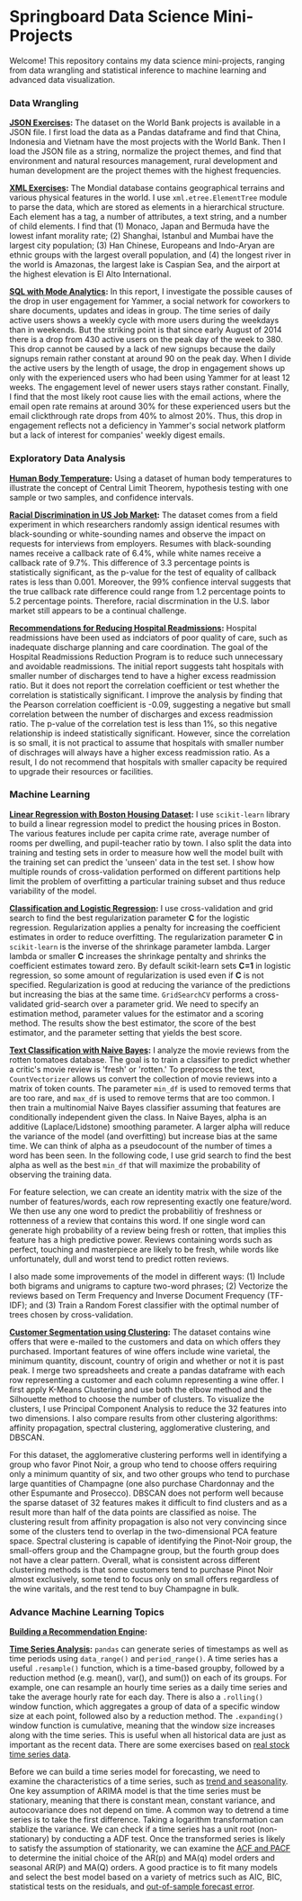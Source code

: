 # Springboard Data Science Mini-Projects

Welcome! This repository contains my data science mini-projects, ranging from data wrangling and statistical inference to machine learning and advanced data visualization.

### Data Wrangling

**[JSON Exercises](https://github.com/andrewjsiu/Springboard-Coursework/blob/master/Data_Wrangling/data_wrangling_json/json_exercise.ipynb):** The dataset on the World Bank projects is available in a JSON file. I first load the data as a Pandas dataframe and find that China, Indonesia and Vietnam have the most projects with the World Bank. Then I load the JSON file as a string, normalize the project themes, and find that environment and natural resources management, rural development and human development are the project themes with the highest frequencies. 

**[XML Exercises](https://github.com/andrewjsiu/Springboard-Coursework/blob/master/Data_Wrangling/data_wrangling_xml/xml_exercise.ipynb):** The Mondial database contains geographical terrains and various physical features in the world. I use `xml.etree.ElementTree` module to parse the data, which are stored as elements in a hierarchical structure. Each element has a tag, a number of attributes, a text string, and a number of child elements. I find that (1) Monaco, Japan and Bermuda have the lowest infant morality rate; (2) Shanghai, Istanbul and Mumbai have the largest city population; (3) Han Chinese, Europeans and Indo-Aryan are ethnic groups with the largest overall population, and (4) the longest river in the world is Amazonas, the largest lake is Caspian Sea, and the airport at the highest elevation is El Alto International. 

**[SQL with Mode Analytics](https://modeanalytics.com/andrewjsiu/reports/536c5abded90):** In this report, I investigate the possible causes of the drop in user engagement for Yammer, a social network for coworkers to share documents, updates and ideas in group. The time series of daily active users shows a weekly cycle with more users during the weekdays than in weekends. But the striking point is that since early August of 2014 there is a drop from 430 active users on the peak day of the week to 380. This drop cannot be caused by a lack of new signups because the daily signups remain rather constant at around 90 on the peak day. When I divide the active users by the length of usage, the drop in engagement shows up only with the experienced users who had been using Yammer for at least 12 weeks. The engagement level of newer users stays rather constant. Finally, I find that the most likely root cause lies with the email actions, where the email open rate remains at around 30% for these experienced users but the email clickthrough rate drops from 40% to almost 20%. Thus, this drop in engagement reflects not a deficiency in Yammer's social network platform but a lack of interest for companies' weekly digest emails. 

### Exploratory Data Analysis

**[Human Body Temperature](https://github.com/andrewjsiu/Springboard-Coursework/blob/master/Exploratory_Data_Analysis/data_human_temperature/inferential_statistics_exercise_1_human_temperatures.ipynb):** 
Using a dataset of human body temperatures to illustrate the concept of Central Limit Theorem, hypothesis testing with one sample or two samples, and confidence intervals.

**[Racial Discrimination in US Job Market](https://github.com/andrewjsiu/Springboard-Coursework/blob/master/Exploratory_Data_Analysis/data_racial_discrimination/inferential_statistics_exercise_2_racial_discrimination.ipynb):** The dataset comes from a field experiment in which researchers randomly assign identical resumes with black-sounding or white-sounding names and observe the impact on requests for interviews from employers. Resumes with black-sounding names receive a callback rate of 6.4%, while white names receive a callback rate of 9.7%. This difference of 3.3 percentage points is statistically significant, as the p-value for the test of equality of callback rates is less than 0.001. Moreover, the 99% confience interval suggests that the true callback rate difference could range from 1.2 percentage points to 5.2 percentage points. Therefore, racial discrmination in the U.S. labor market still appears to be a continual challenge.

**[Recommendations for Reducing Hospital Readmissions](https://github.com/andrewjsiu/Springboard-Coursework/blob/master/Exploratory_Data_Analysis/data_hospital_readmissions/inferential_statistics_exercise_3_hospital_readmissions.ipynb):** Hospital readmissions have been used as indciators of poor quality of care, such as inadequate discharge planning and care coordination. The goal of the Hospital Readmissions Reduction Program is to reduce such unnecessary and avoidable readmissions.
The initial report suggests taht hospitals with smaller number of discharges tend to have a higher excess readmission ratio. But it does not report the correlation coefficient or test whether the correlation is statistically significant. I improve the analysis by finding that the Pearson correlation coefficient is -0.09, suggesting a negative but small correlation between the number of discharges and excess readmission ratio. The p-value of the correlation test is less than 1%, so this negative relationship is indeed statistically significant. However, since the correlation is so small, it is not practical to assume that hospitals with smaller number of dischrages will always have a higher excess readmission ratio. As a result, I do not recommend that hospitals with smaller capacity be required to upgrade their resources or facilities.

### Machine Learning

**[Linear Regression with Boston Housing Dataset](https://github.com/andrewjsiu/Springboard-Coursework/blob/master/Machine_Learning_Exercises/linear_regression/Mini_Project_Linear_Regression.ipynb):** I use `scikit-learn` library to build a linear regression model to predict the housing prices in Boston. The various features include per capita crime rate, average number of rooms per dwelling, and pupil-teacher ratio by town. I also split the data into training and testing sets in order to measure how well the model built with the training set can predict the 'unseen' data in the test set. I show how multiple rounds of cross-validation performed on different partitions help limit the problem of overfitting a particular training subset and thus reduce variability of the model.

**[Classification and Logistic Regression](https://github.com/andrewjsiu/Springboard-Coursework/blob/master/Machine_Learning_Exercises/logistic_regression/Mini_Project_Logistic_Regression.ipynb):** I use cross-validation and grid search to find the best regularization parameter **C** for the logistic regression. Regularization applies a penalty for increasing the coefficient estimates in order to reduce overfitting. The regularization parameter **C** in `scikit-learn` is the inverse of the shrinkage parameter lambda. Larger lambda or smaller **C** increases the shrinkage pentalty and shrinks the coefficient estimates toward zero. By default scikit-learn sets **C=1** in logistic regression, so some amount of regularization is used even if **C** is not specified. Regularization is good at reducing the variance of the predictions but increasing the bias at the same time. `GridSearchCV` performs a cross-validated grid-search over a parameter grid. We need to specify an estimation method, parameter values for the estimator and a scoring method. The results show the best estimator, the score of the best estimator, and the parameter setting that yields the best score.

**[Text Classification with Naive Bayes](https://github.com/andrewjsiu/Springboard-Coursework/blob/master/Machine_Learning_Exercises/naive_bayes/Mini_Project_Naive_Bayes.ipynb):** I analyze the movie reviews from the rotten tomatoes database. The goal is to train a classifier to predict whether a critic's movie review is 'fresh' or 'rotten.' To preprocess the text, `CountVectorizer` allows us convert the collection of movie reviews into a matrix of token counts. The parameter `min_df` is used to removed terms that are too rare, and `max_df` is used to remove terms that are too common. I then train a multinomial Naive Bayes classifier assuming that features are conditionally independent given the class. In Naive Bayes, alpha is an additive (Laplace/Lidstone) smoothing parameter. A larger alpha will reduce the variance of the model (and overfitting) but increase bias at the same time. We can think of alpha as a pseudocount of the number of times a word has been seen. In the following code, I use grid search to find the best alpha as well as the best `min_df` that will maximize the probability of observing the training data.

For feature selection, we can create an identity matrix with the size of the number of features/words, each row representing exactly one feature/word. We then use any one word to predict the probabilitiy of freshness or rottenness of a review that contains this word. If one single word can generate high probability of a review being fresh or rotten, that implies this feature has a high predictive power. Reviews containing words such as perfect, touching and masterpiece are likely to be fresh, while words like unfortunately, dull and worst tend to predict rotten reviews.

I also made some improvements of the model in different ways: (1) Include both bigrams and unigrams to capture two-word phrases; (2) Vectorize the reviews based on Term Frequency and Inverse Document Frequency (TF-IDF); and (3) Train a Random Forest classifier with the optimal number of trees chosen by cross-validation.

**[Customer Segmentation using Clustering](https://github.com/andrewjsiu/Springboard-Coursework/blob/master/Machine_Learning_Exercises/clustering/Mini_Project_Clustering.ipynb):** The dataset contains wine offers that were e-mailed to the customers and data on which offers they purchased. Important features of wine offers include wine varietal, the minimum quantity, discount, country of origin and whether or not it is past peak. I merge two spreadsheets and create a pandas dataframe with each row representing a customer and each column representing a wine offer. I first apply K-Means Clustering and use both the elbow method and the Silhouette method to choose the number of clusters. To visualize the clusters, I use Principal Component Analysis to reduce the 32 features into two dimensions. I also compare results from other clustering algorithms: affinity propagation, spectral clustering, agglomerative clustering, and DBSCAN. 

For this dataset, the agglomerative clustering performs well in identifying a group who favor Pinot Noir, a group who tend to choose offers requiring only a minimum quantity of six, and two other groups who tend to purchase large quantities of Champagne (one also purchase Chardonnay and the other Espumante and Prosecco). DBSCAN does not perform well because the sparse dataset of 32 features makes it difficult to find clusters and as a result more than half of the data points are classified as noise. The clustering result from affinity propagation is also not very convincing since some of the clusters tend to overlap in the two-dimensional PCA feature space. Spectral clustering is capable of identifying the Pinot-Noir group, the small-offers group and the Champagne group, but the fourth group does not have a clear pattern. Overall, what is consistent across different clustering methods is that some customers tend to purchase Pinot Noir almost exclusively, some tend to focus only on small offers regardless of the wine varitals, and the rest tend to buy Champagne in bulk.

### Advance Machine Learning Topics

**[Building a Recommendation Engine](https://github.com/andrewjsiu/Springboard-Coursework/blob/master/Advanced_Machine_Learning_Topics/Recommendation_System/Recommendation_Engine.ipynb):** 

**[Time Series Analysis](https://github.com/andrewjsiu/Springboard-Coursework/tree/master/Advanced_Machine_Learning_Topics/Time_Series_Analysis):** `pandas` can generate series of timestamps as well as time periods using `data_range()` and `period_range()`. A time series has a useful `.resample()` function, which is a time-based groupby, followed by a reduction method (e.g. mean(), var(), and sum()) on each of its groups. For example, one can resample an hourly time series as a daily time series and take the average hourly rate for each day. There is also a `.rolling()` window function, which aggregates a group of data of a specific window size at each point, followed also by a reduction method. The `.expanding()` window function is cumulative, meaning that the window size increases along with the time series. This is useful when all historical data are just as important as the recent data. There are some exercises based on [real stock time series data](https://github.com/andrewjsiu/Springboard-Coursework/blob/master/Advanced_Machine_Learning_Topics/Time_Series_Analysis/06.%20Practicum.ipynb).

Before we can build a time series model for forecasting, we need to examine the characteristics of a time series, such as [trend and seasonality](https://github.com/andrewjsiu/Springboard-Coursework/blob/master/Advanced_Machine_Learning_Topics/Time_Series_Analysis/08.%20Trend%20%26%20Seasonality.ipynb). One key assumption of ARIMA model is that the time series must be stationary, meaning that there is constant mean, constant variance, and autocovariance does not depend on time. A common way to detrend a time series is to take the first difference. Taking a logarithm transformation can stablize the variance. We can check if a time series has a unit root (non-stationary) by conducting a ADF test. Once the transformed series is likely to satisfy the assumption of stationarity, we can examine the [ACF and PACF](https://github.com/andrewjsiu/Springboard-Coursework/blob/master/Advanced_Machine_Learning_Topics/Time_Series_Analysis/09a.%20AR%20%2B%20MA%20processes.ipynb) to determine the initial choice of the AR(p) and MA(q) model orders and seasonal AR(P) and MA(Q) orders. A good practice is to fit many models and select the best model based on a variety of metrics such as AIC, BIC, statistical tests on the residuals, and [out-of-sample forecast error](https://github.com/andrewjsiu/Springboard-Coursework/blob/master/Advanced_Machine_Learning_Topics/Time_Series_Analysis/09.%20Forecasting.ipynb). 

